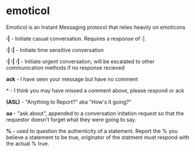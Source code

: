 # emoticol
Emoticol is an Instant Messaging protocol that relies heavily on emoticons

**:|**  -  Initiate casual conversation.  Requires a response of :|.

**:| :|** - Initiate time sensitive conversation

**:| :| :|** - Initiate urgent conversation, will be escalated to other communication methods if no response recieved


**ack** - I have seen your message but have no comment

**^** - I think you may have missed a comment above, please respond or ack

**(ASL)** - "Anything to Report?"  aka "How's it going?"

**aa** - "ask about", appended to a conversation initation request so that the requestor doesn't forget what they were going to say.

**%** - used to question the authenticity of a statement.  Report the % you believe a statement to be true, originator of the statment must respond with the actual % true.
